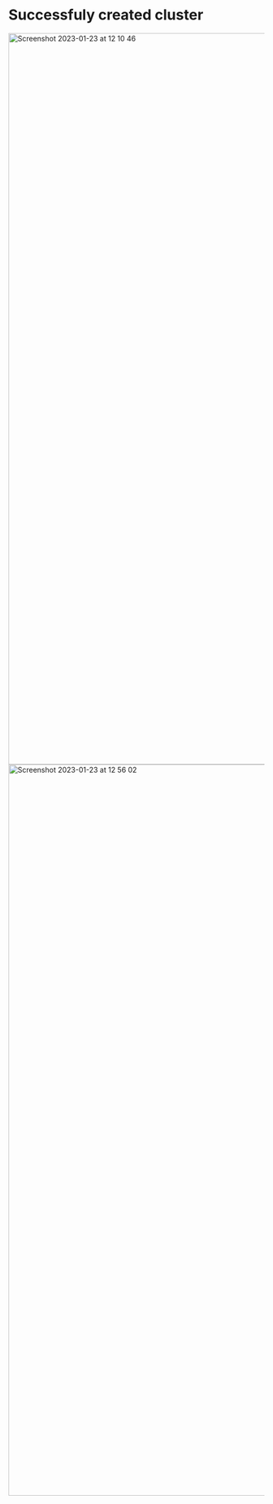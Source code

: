 # Successfuly created cluster

<img width="1440" alt="Screenshot 2023-01-23 at 12 10 46" src="https://user-images.githubusercontent.com/116156151/214038554-641028ec-61a4-42d7-b772-c4d9c03f294f.png">

<img width="1440" alt="Screenshot 2023-01-23 at 12 56 02" src="https://user-images.githubusercontent.com/116156151/214045262-bd3e2d4c-568c-47e6-b36d-d78453547121.png">
